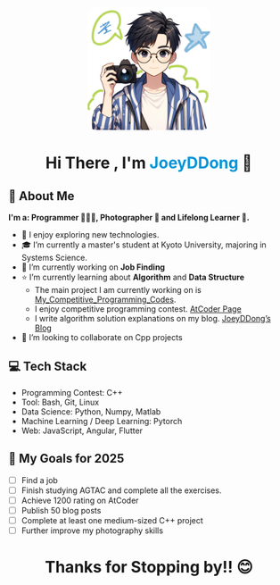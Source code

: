 <p align="center">
  <img 
    src="./assets/IMG_0325.JPG" 
    height="220px" 
    width ="220px" 
    alt=""
    style="border-radius: 15px;" 
  />
</p>
<h1 align="Center" style="border-bottom: none; margin-bottom: 0;">Hi There , I'm <span style="color:#0095d9">JoeyDDong</span> 👋</h1>

## 📁 About Me

**I'm a: Programmer 🧑🏻‍💻, Photographer 📸 and Lifelong Learner 📖.**

- 🤔 I enjoy exploring new technologies.
- 🎓 I’m currently a master's student at Kyoto University, majoring in Systems Science.
- 💼 I’m currently working on **Job Finding**
- ⭐️ I’m currently learning about **Algorithm** and **Data Structure**
  - The main project I am currently working on is [My_Competitive_Programming_Codes](https://github.com/weiweiweidong/My_Competitive_Programming_Codes).
  - I enjoy competitive programming contest. [AtCoder Page](https://atcoder.jp/users/JoeyDDong)
  - I write algorithm solution explanations on my blog. [JoeyDDong’s Blog](https://joeyddong.top/)
- 👯 I’m looking to collaborate on Cpp projects

## 💻 Tech Stack

- Programming Contest: C++
- Tool: Bash, Git, Linux
- Data Science: Python, Numpy, Matlab
- Machine Learning / Deep Learning: Pytorch
- Web: JavaScript, Angular, Flutter

## 🎯 My Goals for 2025

- [ ] Find a job
- [ ] Finish studying AGTAC and complete all the exercises.
- [ ] Achieve 1200 rating on AtCoder
- [ ] Publish 50 blog posts
- [ ] Complete at least one medium-sized C++ project
- [ ] Further improve my photography skills

<h1 align="Center" style="border-bottom: none; margin-bottom: 0;">Thanks for Stopping by!! 😊</h1>
